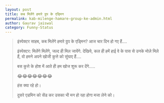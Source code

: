 ```yaml
---
layout: post
title: कब मिलेंगे हमारे ग्रुप के एड्मिन
permalink: kab-milenge-hamare-group-ke-admin.html
author: Gaurav jaiswal
category: Funny-Status
---
```

> इंस्पेक्टर साहब, कब मिलेंगे हमारे ग्रुप के एड्मिन? आज चार दिन हो गए हैं….
> 
> इंस्पेक्टर: मिलेंगे मिलेंगे, जल्द ही मिल जायेंगे. देखिये, कल ही हमें हाई वे के पास से उनके मोज़े मिले हैं, वो हमने अपने खोजी कुत्ते को सुंघाए हैं….
> 
> बस कुत्ते के होश में आते ही हम खोज शुरू कर देंगे…..
> 
> 😂😂😂😂😂😂😂
> 
> हंस क्या रहे हो।
> 
> दुसरे एडमिन को सेंड कर उसका भी मन हो रहा होगा मजा लेने को।


